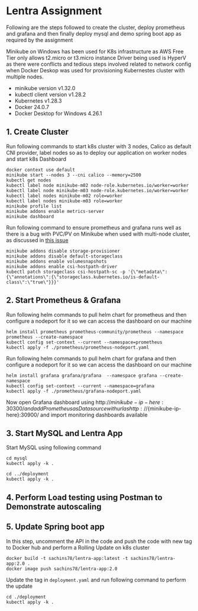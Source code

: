 # Lentra Assignment

Following are the steps followed to create the cluster, deploy prometheus and grafana and then finally deploy mysql and demo spring boot app as required by the assignment

Minikube on Windows has been used for K8s infrastructure as AWS Free Tier only allows t2.micro or t3.micro instance
Driver being used is HyperV as there were conflicts and tedious steps involved related to network config when Docker Deskop was used for provisioning Kubernestes cluster with multiple nodes.

- minikube version v1.32.0
- kubectl client version v1.28.2
- Kubernetes v1.28.3
- Docker 24.0.7
- Docker Desktop for Windows 4.26.1

## 1. Create Cluster

Run following commands to start k8s cluster with 3 nodes, Calico as default CNI provider, label nodes so as to deploy our application on worker nodes and start k8s Dashboard

```
docker context use default
minikube start --nodes 3 --cni calico --memory=2500
kubectl get nodes
kubectl label node minikube-m02 node-role.kubernetes.io/worker=worker
kubectl label node minikube-m03 node-role.kubernetes.io/worker=worker
kubectl label nodes minikube-m02 role=worker
kubectl label nodes minikube-m03 role=worker
minikube profile list
minikube addons enable metrics-server
minikube dashboard
```

Run following command to ensure prometheus and grafana runs well as there is a bug with PVC/PV on Minikube when used with multi-node cluster, as discussed in [this issue](https://github.com/kubernetes/minikube/issues/12360#issuecomment-1430243861)

```
minikube addons disable storage-provisioner
minikube addons disable default-storageclass
minikube addons enable volumesnapshots
minikube addons enable csi-hostpath-driver
kubectl patch storageclass csi-hostpath-sc -p '{\"metadata\": {\"annotations\":{\"storageclass.kubernetes.io/is-default-class\":\"true\"}}}'
```

## 2. Start Prometheus & Grafana

Run following helm commands to pull helm chart for prometheus and then configure a nodeport for it so we can access the dashboard on our machine

```
helm install prometheus prometheus-community/prometheus --namespace prometheus --create-namespace
kubectl config set-context --current --namespace=prometheus
kubectl apply -f ./prometheus/prometheus-nodeport.yaml
```

Run following helm commands to pull helm chart for grafana and then configure a nodeport for it so we can access the dashboard on our machine

```
helm install grafana grafana/grafana  --namespace grafana --create-namespace
kubectl config set-context --current --namespace=grafana
kubectl apply -f ./prometheus/grafana-nodeport.yaml
```

Now open Grafana dashboard using http://${minikube-ip-here}:30300/ and add Prometheus as Datasource with url as http://${minikube-ip-here}:30900/ and import monitoring dashboards available

## 3. Start MySQL and Lentra App

Start MySQL using following command

```
cd mysql
kubectl apply -k .
```

```
cd ../deployment
kubectl apply -k .
```

## 4. Perform Load testing using Postman to Demonstrate autoscaling

## 5. Update Spring boot app

In this step, uncomment the API in the code and push the code with new tag to Docker hub and perform a Rolling Update on k8s cluster

```
docker build -t sachins78/lentra-app:latest -t sachins78/lentra-app:2.0 .
docker image push sachins78/lentra-app:2.0
```

Update the tag in `deployment.yaml` and run following command to perform the update

```
cd ./deployment
kubectl apply -k .
```
